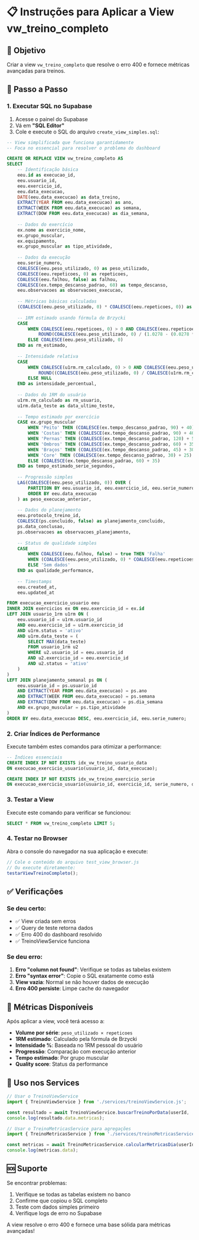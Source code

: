 # 📋 Instruções para Aplicar a View vw_treino_completo

## 🎯 Objetivo
Criar a view `vw_treino_completo` que resolve o erro 400 e fornece métricas avançadas para treinos.

## 🚀 Passo a Passo

### 1. **Executar SQL no Supabase**
1. Acesse o painel do Supabase
2. Vá em **"SQL Editor"**
3. Cole e execute o SQL do arquivo `create_view_simples.sql`:

```sql
-- View simplificada que funciona garantidamente
-- Foca no essencial para resolver o problema do dashboard

CREATE OR REPLACE VIEW vw_treino_completo AS
SELECT 
    -- Identificação básica
    eeu.id as execucao_id,
    eeu.usuario_id,
    eeu.exercicio_id,
    eeu.data_execucao,
    DATE(eeu.data_execucao) as data_treino,
    EXTRACT(YEAR FROM eeu.data_execucao) as ano,
    EXTRACT(WEEK FROM eeu.data_execucao) as semana,
    EXTRACT(DOW FROM eeu.data_execucao) as dia_semana,
    
    -- Dados do exercício  
    ex.nome as exercicio_nome,
    ex.grupo_muscular,
    ex.equipamento,
    ex.grupo_muscular as tipo_atividade,
    
    -- Dados da execução
    eeu.serie_numero,
    COALESCE(eeu.peso_utilizado, 0) as peso_utilizado,
    COALESCE(eeu.repeticoes, 0) as repeticoes,
    COALESCE(eeu.falhou, false) as falhou,
    COALESCE(ex.tempo_descanso_padrao, 60) as tempo_descanso,
    eeu.observacoes as observacoes_execucao,
    
    -- Métricas básicas calculadas
    (COALESCE(eeu.peso_utilizado, 0) * COALESCE(eeu.repeticoes, 0)) as volume_serie,
    
    -- 1RM estimado usando fórmula de Brzycki
    CASE 
        WHEN COALESCE(eeu.repeticoes, 0) > 0 AND COALESCE(eeu.repeticoes, 0) <= 12 AND COALESCE(eeu.peso_utilizado, 0) > 0 THEN
            ROUND(COALESCE(eeu.peso_utilizado, 0) / (1.0278 - (0.0278 * COALESCE(eeu.repeticoes, 0))), 2)
        ELSE COALESCE(eeu.peso_utilizado, 0)
    END as rm_estimado,
    
    -- Intensidade relativa
    CASE 
        WHEN COALESCE(u1rm.rm_calculado, 0) > 0 AND COALESCE(eeu.peso_utilizado, 0) > 0 THEN
            ROUND((COALESCE(eeu.peso_utilizado, 0) / COALESCE(u1rm.rm_calculado, 1)) * 100, 1)
        ELSE NULL
    END as intensidade_percentual,
    
    -- Dados do 1RM do usuário
    u1rm.rm_calculado as rm_usuario,
    u1rm.data_teste as data_ultimo_teste,
    
    -- Tempo estimado por exercício
    CASE ex.grupo_muscular
        WHEN 'Peito' THEN (COALESCE(ex.tempo_descanso_padrao, 90) + 40)
        WHEN 'Costas' THEN (COALESCE(ex.tempo_descanso_padrao, 90) + 40)
        WHEN 'Pernas' THEN (COALESCE(ex.tempo_descanso_padrao, 120) + 50)
        WHEN 'Ombros' THEN (COALESCE(ex.tempo_descanso_padrao, 60) + 35)
        WHEN 'Braços' THEN (COALESCE(ex.tempo_descanso_padrao, 45) + 30)
        WHEN 'Core' THEN (COALESCE(ex.tempo_descanso_padrao, 30) + 25)
        ELSE (COALESCE(ex.tempo_descanso_padrao, 60) + 35)
    END as tempo_estimado_serie_segundos,
    
    -- Progressão simples
    LAG(COALESCE(eeu.peso_utilizado, 0)) OVER (
        PARTITION BY eeu.usuario_id, eeu.exercicio_id, eeu.serie_numero 
        ORDER BY eeu.data_execucao
    ) as peso_execucao_anterior,
    
    -- Dados do planejamento
    eeu.protocolo_treino_id,
    COALESCE(ps.concluido, false) as planejamento_concluido,
    ps.data_conclusao,
    ps.observacoes as observacoes_planejamento,
    
    -- Status de qualidade simples
    CASE 
        WHEN COALESCE(eeu.falhou, false) = true THEN 'Falha'
        WHEN (COALESCE(eeu.peso_utilizado, 0) * COALESCE(eeu.repeticoes, 0)) > 0 THEN 'Concluido'
        ELSE 'Sem dados'
    END as qualidade_performance,
    
    -- Timestamps
    eeu.created_at,
    eeu.updated_at

FROM execucao_exercicio_usuario eeu
INNER JOIN exercicios ex ON eeu.exercicio_id = ex.id
LEFT JOIN usuario_1rm u1rm ON (
    eeu.usuario_id = u1rm.usuario_id 
    AND eeu.exercicio_id = u1rm.exercicio_id 
    AND u1rm.status = 'ativo'
    AND u1rm.data_teste = (
        SELECT MAX(data_teste) 
        FROM usuario_1rm u2 
        WHERE u2.usuario_id = eeu.usuario_id 
        AND u2.exercicio_id = eeu.exercicio_id 
        AND u2.status = 'ativo'
    )
)
LEFT JOIN planejamento_semanal ps ON (
    eeu.usuario_id = ps.usuario_id
    AND EXTRACT(YEAR FROM eeu.data_execucao) = ps.ano
    AND EXTRACT(WEEK FROM eeu.data_execucao) = ps.semana  
    AND EXTRACT(DOW FROM eeu.data_execucao) = ps.dia_semana
    AND ex.grupo_muscular = ps.tipo_atividade
)
ORDER BY eeu.data_execucao DESC, eeu.exercicio_id, eeu.serie_numero;
```

### 2. **Criar Índices de Performance**
Execute também estes comandos para otimizar a performance:

```sql
-- Índices essenciais
CREATE INDEX IF NOT EXISTS idx_vw_treino_usuario_data 
ON execucao_exercicio_usuario(usuario_id, data_execucao);

CREATE INDEX IF NOT EXISTS idx_vw_treino_exercicio_serie 
ON execucao_exercicio_usuario(usuario_id, exercicio_id, serie_numero, data_execucao);
```

### 3. **Testar a View**
Execute este comando para verificar se funcionou:

```sql
SELECT * FROM vw_treino_completo LIMIT 5;
```

### 4. **Testar no Browser**
Abra o console do navegador na sua aplicação e execute:

```javascript
// Cole o conteúdo do arquivo test_view_browser.js
// Ou execute diretamente:
testarViewTreinoCompleto();
```

## ✅ Verificações

### **Se deu certo:**
- ✅ View criada sem erros
- ✅ Query de teste retorna dados
- ✅ Erro 400 do dashboard resolvido
- ✅ TreinoViewService funciona

### **Se deu erro:**
1. **Erro "column not found"**: Verifique se todas as tabelas existem
2. **Erro "syntax error"**: Copie o SQL exatamente como está
3. **View vazia**: Normal se não houver dados de execução
4. **Erro 400 persiste**: Limpe cache do navegador

## 🎯 Métricas Disponíveis

Após aplicar a view, você terá acesso a:

- **Volume por série**: `peso_utilizado × repeticoes`
- **1RM estimado**: Calculado pela fórmula de Brzycki
- **Intensidade %**: Baseada no 1RM pessoal do usuário
- **Progressão**: Comparação com execução anterior
- **Tempo estimado**: Por grupo muscular
- **Quality score**: Status da performance

## 🔧 Uso nos Services

```javascript
// Usar o TreinoViewService
import { TreinoViewService } from './services/treinoViewService.js';

const resultado = await TreinoViewService.buscarTreinoPorData(userId, '2025-06-11');
console.log(resultado.data.metricas);

// Usar o TreinoMetricasService para agregações
import { TreinoMetricasService } from './services/treinoMetricasService.js';

const metricas = await TreinoMetricasService.calcularMetricasDia(userId, '2025-06-11');
console.log(metricas.data);
```

## 🆘 Suporte

Se encontrar problemas:
1. Verifique se todas as tabelas existem no banco
2. Confirme que copiou o SQL completo
3. Teste com dados simples primeiro
4. Verifique logs de erro no Supabase

A view resolve o erro 400 e fornece uma base sólida para métricas avançadas!